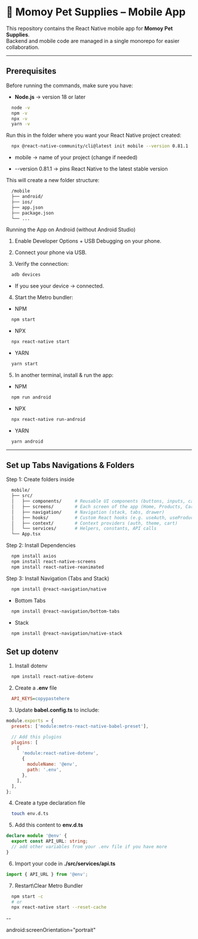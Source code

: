 # 🐾 Momoy Pet Supplies – Mobile App

This repository contains the React Native mobile app for **Momoy Pet Supplies**.  
Backend and mobile code are managed in a single monorepo for easier collaboration.

---

## Prerequisites

Before running the commands, make sure you have:

- **Node.js** → version 18 or later

```bash
  node -v
  npm -v
  npx -v
  yarn -v
```

Run this in the folder where you want your React Native project created:

```bash
  npx @react-native-community/cli@latest init mobile --version 0.81.1
```

- mobile → name of your project (change if needed)

- --version 0.81.1 → pins React Native to the latest stable version

This will create a new folder structure:

```bash
  /mobile
  ├── android/
  ├── ios/
  ├── app.json
  ├── package.json
  └── ...
```

Running the App on Android (without Android Studio)

1. Enable Developer Options + USB Debugging on your phone.

2. Connect your phone via USB.

3. Verify the connection:

```bash
  adb devices
```

- If you see your device → connected.

4. Start the Metro bundler:

- NPM

```bash
  npm start
```

- NPX

```bash
  npx react-native start
```

- YARN

```bash
  yarn start
```

5. In another terminal, install & run the app:

- NPM

```bash
  npm run android
```

- NPX

```bash
  npx react-native run-android
```

- YARN

```bash
  yarn android
```

---

## Set up Tabs Navigations & Folders

Step 1: Create folders inside

```bash
  mobile/
  ├── src/
  │   ├── components/     # Reusable UI components (buttons, inputs, cards, etc.)
  │   ├── screens/        # Each screen of the app (Home, Products, Cart, etc.)
  │   ├── navigation/     # Navigation (stack, tabs, drawer)
  │   ├── hooks/          # Custom React hooks (e.g. useAuth, useProducts)
  │   ├── context/        # Context providers (auth, theme, cart)
  │   └── services/       # Helpers, constants, API calls
  └── App.tsx
```

Step 2: Install Dependencies

```bash
  npm install axios
  npm install react-native-screens
  npm install react-native-reanimated
```

Step 3: Install Navigation (Tabs and Stack)

```bash
  npm install @react-navigation/native
```

- Bottom Tabs

```bash
  npm install @react-navigation/bottom-tabs
```

- Stack

```bash
  npm install @react-navigation/native-stack
```

## Set up dotenv

1. Install dotenv

```bash
  npm install react-native-dotenv
```

2. Create a **.env** file

```ini
  API_KEYS=copypastehere
```

3. Update **babel.config.ts** to include:

```js
module.exports = {
  presets: ['module:metro-react-native-babel-preset'],

  // Add this plugins
  plugins: [
    [
      'module:react-native-dotenv',
      {
        moduleName: '@env',
        path: '.env',
      },
    ],
  ],
};
```

4. Create a type declaration file

```bash
  touch env.d.ts
```

5. Add this content to **env.d.ts**

```ts
declare module '@env' {
  export const API_URL: string;
  // add other variables from your .env file if you have more
}
```

6. Import your code in **./src/services/api.ts**

```ts
import { API_URL } from '@env';
```

7. Restart\Clear Metro Bundler

```bash
  npm start -c
  # or
  npx react-native start --reset-cache
```

--

android:screenOrientation="portrait"
